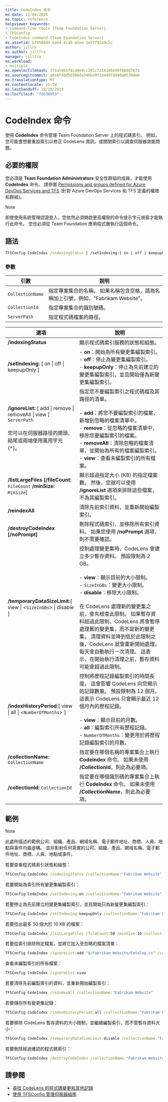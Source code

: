 ```yaml
---
title: CodeIndex 命令
ms.date: 11/04/2016
ms.topic: reference
helpviewer_keywords:
- command-line tools [Team Foundation Server]
- TFSConfig
- CodeIndex command [Team Foundation Server]
ms.assetid: b79568d4-6a64-4ca9-a1ee-3e57f92a9c5c
author: jillre
ms.author: jillfra
manager: jillfra
ms.workload:
- multiple
ms.openlocfilehash: 378a5965f8ca9e9cc2d1c7214180e99f080d7873
ms.sourcegitcommit: a8e8f4bd5d508da34bbe9f2d4d9fa94da0539de0
ms.translationtype: MT
ms.contentlocale: zh-TW
ms.lasthandoff: 10/19/2019
ms.locfileid: "72630953"
---
```

# <a name="codeindex-command"></a>CodeIndex 命令

使用 **CodeIndex** 命令管理 Team Foundation Server 上的程式碼索引。 例如，您可能會想要重設索引以修正 CodeLens 資訊，或關閉索引以調查伺服器效能問題。

## <a name="required-permissions"></a>必要的權限

您必須是 **Team Foundation Administrators** 安全性群組的成員，才能使用 **CodeIndex** 命令。 請參閱 [Permissions and groups defined for Azure DevOps Services and TFS](/azure/devops/organizations/security/permissions?view=vsts) (針對 Azure DevOps Services 和 TFS 定義的權限和群組)。

> [!NOTE]
> 即使使用系統管理認證登入，您依然必須開啟更高權限的命令提示字元視窗才能執行此命令。 您也必須從 Team Foundation 應用程式層執行這個命令。

## <a name="syntax"></a>語法

```cmd
TFSConfig CodeIndex /indexingStatus | /setIndexing:[ on | off | keepupOnly ] | /ignoreList:[ add | remove | removeAll | view ] ServerPath | /listLargeFiles [/fileCount:FileCount] [/minSize:MinSize] | /reindexAll | /destroyCodeIndex [/noPrompt] | /temporaryDataSizeLimit:[ view | <SizeInGBs> | disable ] | /indexHistoryPeriod:[ view | all | <NumberOfMonths> ] [/collectionName:CollectionName | /collectionId:CollectionId]
```

### <a name="parameters"></a>參數

|**引數**|**說明**|
|------------------| - |
|`CollectionName`|指定專案集合的名稱。 如果名稱包含空格，請為名稱加上引號，例如，"Fabrikam Website"。|
|`CollectionId`|指定專案集合的識別號碼。|
|`ServerPath`|指定程式碼檔案的路徑。|

|**選項**|**說明**|
|----------------| - |
|**/indexingStatus**|顯示程式碼索引服務的狀態和組態。|
|**/setIndexing:** [ on &#124; off &#124; keepupOnly ]|-   **on**：開始為所有變更集編製索引。<br />-   **off**：停止為變更集編製索引。<br />-   **keepupOnly**：停止為先前建立的變更集編製索引，並且開始僅為新變更集編製索引。|
|**/ignoreList:** [ add &#124; remove &#124; removeAll &#124; view ] `ServerPath`<br /><br /> 您可以在伺服器路徑的開頭、結尾或兩端使用萬用字元 (*)。|指定您不要編製索引之程式碼檔及其路徑的清單。<br /><br /> -   **add**：將您不要編製索引的檔案，新增到忽略的檔案清單中。<br />-   **remove**：從忽略的檔案清單中，移除您要編製索引的檔案。<br />-   **removeAll**：清除忽略的檔案清單，並開始為所有的檔案編製索引。<br />-   **view**：查看未編製索引的所有檔案。|
|**/listLargeFiles [/fileCount:** `FileCount` **/minSize:** `MinSize`]|顯示超過指定大小 (KB) 的指定檔案數。 然後，您就可以使用 **/ignoreList** 選項來排除這些檔案，不為其編製索引。|
|**/reindexAll**|清除先前索引資料，並重新開始編製索引。|
|**/destroyCodeIndex [/noPrompt]**|刪除程式碼索引，並移除所有索引資料。 如果您使用 **/noPrompt** 選項，則不需要確認。|
|**/temporaryDataSizeLimit**:[ view &#124; <`SizeInGBs`> &#124; disable ]|控制處理變更集時，CodeLens 會建立多少暫存資料。 預設限制為 2 GB。<br /><br /> -   **view**：顯示目前的大小限制。<br />-   `SizeInGBs`：變更大小限制。<br />-   **disable**：移除大小限制。<br /><br /> 在 CodeLens 處理新的變更集之前，會先檢查此限制。 如果暫存資料超過此限制，CodeLens 將會暫停處理舊的變更集，而不是新的變更集。 清理資料並降到低於此限制之後，CodeLens 就會重新開始處理。 每天會自動執行一次清理。 這表示，在開始執行清理之前，暫存資料可能會超過此限制。|
|**/indexHistoryPeriod**:[ view &#124; all &#124; <`NumberOfMonths`> ]|控制將歷程記錄編製索引的時間長度。 這會影響 CodeLens 向您顯示的記錄數量。 預設限制為 12 個月。 這表示 CodeLens 只會顯示最近 12 個月內的歷程記錄。<br /><br /> -   **view**：顯示目前的月數。<br />-   **all**：編製索引所有歷程記錄。<br />-   `NumberOfMonths`：變更用於將歷程記錄編製索引的月數。|
|**/collectionName:** `CollectionName`|指定要在哪個名稱的專案集合上執行 **CodeIndex** 命令。 如果未使用 **/CollectionId**，則此為必要項。|
|**/collectionId:** `CollectionId`|指定要在哪個識別碼的專案集合上執行 **CodeIndex** 命令。 如果未使用 **/CollectionName**，則此為必要項。|

## <a name="examples"></a>範例

> [!NOTE]
> 此處所描述的範例公司、組織、產品、網域名稱、電子郵件地址、商標、人員、地點與事件均屬虛構。  並非影射任何真實的公司、組織、產品、網域名稱、電子郵件地址、商標、人員、地點或事件。

若要查看程式碼索引狀態和組態：

```cmd
TFSConfig CodeIndex /indexingStatus /collectionName:"Fabrikam Website"
```

若要開始為索引所有變更集編製索引：

```cmd
TFSConfig CodeIndex /setIndexing:on /collectionName:"Fabrikam Website"
```

若要停止為先前建立的變更集編製索引，並且開始只為新變更集編製索引：

```cmd
TFSConfig CodeIndex /setIndexing:keepupOnly /collectionName:"Fabrikam Website"
```

若要找出最多 50 個大於 10 KB 的檔案：

```cmd
TFSConfig CodeIndex /listLargeFiles /fileCount:50 /minSize:10 /collectionName:"Fabrikam Website"
```

若要從索引排除特定檔案，並將它加入至忽略的檔案清單：

```cmd
TFSConfig CodeIndex /ignoreList:add "$/Fabrikam Website/Catalog.cs" /collectionName:"Fabrikam Website"
```

查看未編製索引的所有檔案：

```cmd
TFSConfig CodeIndex /ignoreList:view
```

若要清除先前編製索引的資料，並重新開始編製索引：

```cmd
TFSConfig CodeIndex /reindexAll /collectionName:"Fabrikam Website"
```

若要儲存所有變更集記錄：

```cmd
TFSConfig CodeIndex /indexHistoryPeriod:all /collectionName:"Fabrikam Website"
```

若要移除 CodeLens 暫存資料的大小限制，並繼續編製索引，而不管暫存資料大小：

```cmd
TFSConfig CodeIndex /temporaryDataSizeLimit:disable /collectionName:"Fabrikam Website"
```

若要刪除經過確認的程式碼索引：

```cmd
TFSConfig CodeIndex /destroyCodeIndex /collectionName:"Fabrikam Website"
```

## <a name="see-also"></a>請參閱

- [尋找 CodeLens 的程式碼變更和其他記錄](../ide/find-code-changes-and-other-history-with-codelens.md)
- [使用 TFSConfig 管理伺服器組態](/tfs/server/ref/command-line/tfsconfig-cmd)